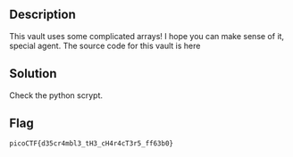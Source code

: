 ## Description
This vault uses some complicated arrays! 
I hope you can make sense of it, special agent. 
The source code for this vault is here

## Solution

Check the python scrypt.


## Flag

```
picoCTF{d35cr4mbl3_tH3_cH4r4cT3r5_ff63b0}
```